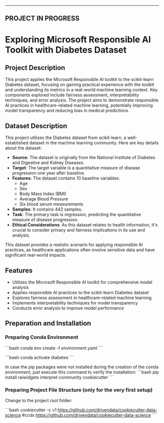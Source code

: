 -------------------------------
PROJECT IN PROGRESS
-------------------------------

# Exploring Microsoft Responsible AI Toolkit with Diabetes Dataset

## Project Description

This project applies the Microsoft Responsible AI toolkit to the scikit-learn Diabetes dataset, focusing on gaining practical experience with the toolkit and understanding its metrics in a real-world machine learning context. Key components explored include fairness assessment, interpretability techniques, and error analysis. The project aims to demonstrate responsible AI practices in healthcare-related machine learning, potentially improving model transparency and reducing bias in medical predictions.

## Dataset Description

This project utilizes the Diabetes dataset from scikit-learn, a well-established dataset in the machine learning community. Here are key details about the dataset:

- **Source**: The dataset is originally from the National Institute of Diabetes and Digestive and Kidney Diseases.
- **Target**: The target variable is a quantitative measure of disease progression one year after baseline.
- **Features**: The dataset contains 10 baseline variables:
  - Age
  - Sex
  - Body Mass Index (BMI)
  - Average Blood Pressure
  - Six blood serum measurements
- **Samples**: It contains 442 samples.
- **Task**: The primary task is regression, predicting the quantitative measure of disease progression.
- **Ethical Considerations**: As this dataset relates to health information, it's crucial to consider privacy and fairness implications in its use and analysis.

This dataset provides a realistic scenario for applying responsible AI practices, as healthcare applications often involve sensitive data and have significant real-world impacts.


## Features

- Utilizes the Microsoft Responsible AI toolkit for comprehensive model analysis
- Applies responsible AI practices to the scikit-learn Diabetes dataset
- Explores fairness assessment in healthcare-related machine learning
- Implements interpretability techniques for model transparency
- Conducts error analysis to improve model performance

## Preparation and Installation

### Preparing Conda Environment

´´´bash
conda env create -f environment.yaml
´´´

´´´bash
conda activate diabetes
´´´

In case the pip packages were not installed during the creation of the conda environment, just execute this command to verify the installation:
´´´bash
pip install raiwidgets interpret-community cookiecutter
´´´

### Preparing Project File Structure (only for the very first setup)

Change to the project root folder:

´´´bash
cookiecutter -c v1 https://github.com/drivendata/cookiecutter-data-science
#ccds https://github.com/drivendata/cookiecutter-data-science
´´´

